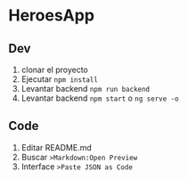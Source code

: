 # HeroesApp

## Dev
1. clonar  el proyecto
2. Ejecutar ``npm install``
3. Levantar backend ``npm run backend``
4. Levantar backend ``npm start`` o ``ng serve -o``


## Code
1. Editar README.md
2. Buscar ``>Markdown:Open Preview``
3. Interface ``>Paste JSON as Code``

